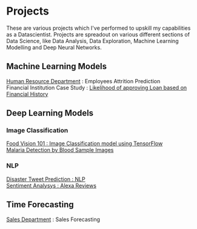 # Projects
These are various projects which I've performed to upskill my capabilities as a Datascientist. 
Projects are spreadout on various different sections of Data Science, like Data Analysis, Data Exploration, Machine Learning Modelling and Deep Neural Networks. 

## Machine Learning Models
[Human Resource Department](https://github.com/ayushs0911/Projects/blob/main/HR%20Department:%20Attrition%20Prediction.ipynb) : Employees Attrition Prediction <br>
Financial Institution Case Study : [Likelihood of approving Loan based on Financial History](https://github.com/ayushs0911/Projects/blob/main/Likelihood_of_approving_a_Loan.ipynb)

## Deep Learning Models
### Image Classification 
[Food Vision 101 : Image Classification model using TensorFlow](https://github.com/ayushs0911/Projects/blob/main/Food_Vision_Image_Classificaton_TensorFlow.ipynb)<br>
[Malaria Detection by Blood Sample Images](https://github.com/ayushs0911/Projects/blob/main/Malaria__detection.ipynb)<br>
### NLP
[Disaster Tweet Prediction : NLP](https://github.com/ayushs0911/Projects/blob/main/Disaster_tweets_Predictor.ipynb)<br>
[Sentiment Analysys : Alexa Reviews](https://github.com/ayushs0911/Projects/blob/main/Sentiment_Analysis_Amazon_Alexa.ipynb)

## Time Forecasting
[Sales Department](https://github.com/ayushs0911/Projects/blob/main/Sales_Forecast_using_Facebook_Prophet.ipynb) : Sales Forecasting
